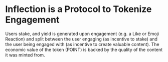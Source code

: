 # Inflection is a Protocol to Tokenize Engagement

Users stake, and yield is generated upon engagement (e.g. a Like or Emoji Reaction) and split between the user engaging (as incentive to stake) and the user being engaged with (as incentive to create valuable content). The economic value of the token (POINT) is backed by the quality of the content it was minted from. 


